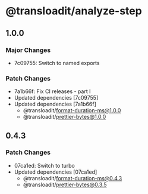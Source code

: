 # @transloadit/analyze-step

## 1.0.0

### Major Changes

- 7c09755: Switch to named exports

### Patch Changes

- 7a1b66f: Fix CI releases - part I
- Updated dependencies [7c09755]
- Updated dependencies [7a1b66f]
  - @transloadit/format-duration-ms@1.0.0
  - @transloadit/prettier-bytes@1.0.0

## 0.4.3

### Patch Changes

- 07ca1ed: Switch to turbo
- Updated dependencies [07ca1ed]
  - @transloadit/format-duration-ms@0.4.3
  - @transloadit/prettier-bytes@0.3.5
